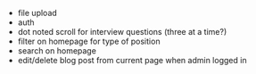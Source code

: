 * file upload
* auth
* dot noted scroll for interview questions (three at a time?)
* filter on homepage for type of position
* search on homepage
* edit/delete blog post from current page when admin logged in
